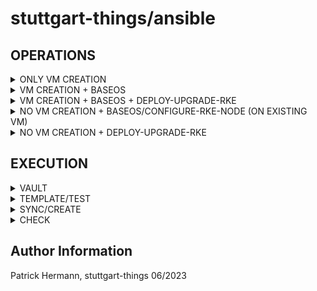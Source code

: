 # stuttgart-things/ansible

## OPERATIONS

<details><summary>ONLY VM CREATION</summary>

| FILE                                       | NEEDED/OPTIONAL CHANGES                                     |
|--------------------------------------------|-------------------------------------------------------------|
| helmfile.yaml                              | (only) release terraform must be enabled (set to installed) |
| environments/vm.yaml                       | set/change vmCount; vmName; vmNumCPUs; vmMemory; vmDiskSize |
| /environments/{{ .Environment.Name }}.yaml | set/change vmFolderPath; datastore; network                 |
|                                            |                                                             |

</details>

<details><summary>VM CREATION + BASEOS</summary>

| FILE                                       | NEEDED/OPTIONAL CHANGES                                     |
|--------------------------------------------|-------------------------------------------------------------|
| helmfile.yaml                              | all releases must be enabled (set to installed) |
| environments/vm.yaml                       | set/change vmCount; vmName; vmNumCPUs; vmMemory; vmDiskSize; set createInventory: true; ansiblePlaybook: baseos-setup |
| environments/{{ .Environment.Name }}.yaml  | set/change vmFolderPath; datastore; network; ansibleTargets;                 |
|

</details>

<details><summary>VM CREATION + BASEOS + DEPLOY-UPGRADE-RKE</summary>

| FILE                                       | NEEDED/OPTIONAL CHANGES                                     |
|--------------------------------------------|-------------------------------------------------------------|
| helmfile.yaml                              | all releases must be enabled (set to installed) |
| environments/vm.yaml                       | set/change vmCount; vmName; vmNumCPUs; vmMemory; vmDiskSize; set inventory; createInventory: false; ansiblePlaybook: deploy-upgrade-rke |
| environments/{{ .Environment.Name }}.yaml  | set/change vmFolderPath; datastore; network; templatePath;                 |
| defaults.yaml  | set/change rkeVersion; k8sVersion; rke2ReleaseKind; enableIngressController; clusterSetup   |
|

</details>

<details><summary>NO VM CREATION + BASEOS/CONFIGURE-RKE-NODE (ON EXISTING VM)</summary>

| FILE                                       | NEEDED/OPTIONAL CHANGES                                     |
|--------------------------------------------|-------------------------------------------------------------|
| helmfile.yaml                              | secrets; ansible & job releases must be enabled |
| environments/vm.yaml                       | set createInventory: true; ansiblePlaybook: baseos-setup #or configure-rke-node |
| environments/{{ .Environment.Name }}.yaml  | set/change ansibleTargets |


</details>

<details><summary>NO VM CREATION + DEPLOY-UPGRADE-RKE</summary>

| FILE                                       | NEEDED/OPTIONAL CHANGES                                     |
|--------------------------------------------|-------------------------------------------------------------|
| helmfile.yaml                              | secrets; ansible & job releases must be enabled |
| environments/vm.yaml                       | set inventory; createInventory: false; ansiblePlaybook: deploy-upgrade-rke |
| defaults.yaml  | set/change rkeVersion; k8sVersion; rke2ReleaseKind; enableIngressController; clusterSetup   |
|

</details>



## EXECUTION

<details><summary>VAULT</summary>

```
export VAULT_NAMESPACE=root

# LABDA
export VAULT_ADDR=https://vault-vsphere.tiab.labda.sva.de:8200
export VAULT_TOKEN=<VAULT_TOKEN>

# LABUL
export VAULT_ADDR=https://vault-vsphere.labul.sva.de:8200
export VAULT_TOKEN=<VAULT_TOKEN> #...rTI1E
```

</details>

<details><summary>TEMPLATE/TEST</summary>

```
helmfile template --environment labda-vsphere
helmfile template --environment labda-vsphere | grep kind: -A 2 -B 2 # check for rendered kinds
```

</details>

<details><summary>SYNC/CREATE</summary>

```
export KUBECONFIG=~/.kube/...
helmfile sync --environment labda-vsphere
```

</details>

<details><summary>CHECK</summary>

```
kubectl get terraform -A
kubectl get pods -n machine-shop
kubectl logs -f <container> -n machine-shop

# CHECK OPERATOR (TERRAFORM)
kubectl -n machine-shop-operator-system logs -f $(kubectl -n machine-shop-operator-system get po | grep operator | awk '{ print $1}') -c manager

# CHECK CREATED POD/JOB (ANSIBLE)
kubectl -n machine-shop logs -f $(kubectl get po -n machine-shop | grep 'Running' | awk '{ print $1}')
kubectl -n machine-shop get job --sort-by=.metadata.creationTimestamp
```

</details>

Author Information
------------------
Patrick Hermann, stuttgart-things 06/2023